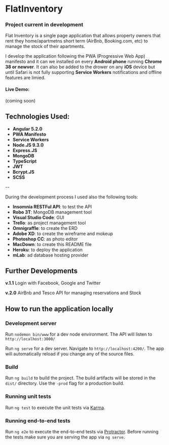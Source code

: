 # FlatInventory
### Project current in development
Flat Inventory is a single page application that allows property owners that rent they home/apartmetns short term (AirBnb, Booking.com, etc) to manage the stock of their apartments.

I develop the application following the PWA (Progressive Web App) manifesto and it can we installed on every **Android phone** running **Chrome 38 or newver**.
It can also be added to the drower on any **iOS** device but until Safari is not fully supporting **Service Workers** notifications and offline features are limied.

#### Live Demo: <link>
(coming soon)

## Technologies Used:
- **Angular 5.2.0**
- **PWA Manifesto**
- **Service Workers**
- **Node.JS 9.3.0**
- **Express.JS**
- **MongoDB**
- **TypeScript**
- **JWT**
- **Bcrypt.JS**
- **SCSS**

--

During the development process I used also the following tools:

- **Insomnia RESTFul API**: to test the API
- **Robo 3T**: MongoDB management tool
- **Visual Studio Code**: GUI
- **Trello**: as project management tool
- **Omnigraffle**: to create the ERD
- **Adobe XD**: to create the wireframe and mokeup
- **Photoshop CC**: as photo editor
- **MacDown**: to create this README file
- **Heroku**: to deploy the application
- **mLab**: ad database hosting provider


## Further Developments
**v.1.1**
Login with Facebook, Google and Twitter

**v.2.0**
AirBnb and Tesco API for managing reservations and Stock

## How to run the application locally

### Development server

Run `nodemon bin/www` for a dev node environment. The API will listen to `http://localhost:3000/`

Run `ng serve` for a dev server. Navigate to `http://localhost:4200/`. The app will automatically reload if you change any of the source files.

### Build

Run `ng build` to build the project. The build artifacts will be stored in the `dist/` directory. Use the `-prod` flag for a production build.

### Running unit tests

Run `ng test` to execute the unit tests via [Karma](https://karma-runner.github.io).

### Running end-to-end tests

Run `ng e2e` to execute the end-to-end tests via [Protractor](http://www.protractortest.org/).
Before running the tests make sure you are serving the app via `ng serve`.